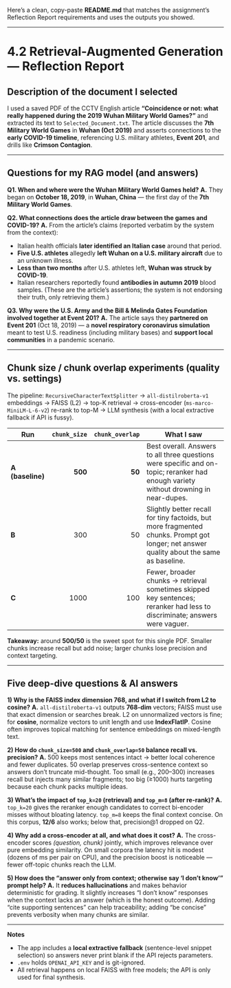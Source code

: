 Here’s a clean, copy-paste **README.md** that matches the assignment’s Reflection Report requirements and uses the outputs you showed.

---

# 4.2 Retrieval-Augmented Generation — Reflection Report

## Description of the document I selected

I used a saved PDF of the CCTV English article **“Coincidence or not: what really happened during the 2019 Wuhan Military World Games?”** and extracted its text to `Selected_Document.txt`.
The article discusses the **7th Military World Games** in **Wuhan (Oct 2019)** and asserts connections to the **early COVID-19 timeline**, referencing U.S. military athletes, **Event 201**, and drills like **Crimson Contagion**.

---

## Questions for my RAG model (and answers)

**Q1. When and where were the Wuhan Military World Games held?**
**A.** They began on **October 18, 2019**, in **Wuhan, China** — the first day of the **7th Military World Games**.

**Q2. What connections does the article draw between the games and COVID-19?**
**A.** From the article’s claims (reported verbatim by the system from the context):

* Italian health officials **later identified an Italian case** around that period.
* **Five U.S. athletes** allegedly **left Wuhan on a U.S. military aircraft** due to an unknown illness.
* **Less than two months** after U.S. athletes left, **Wuhan was struck by COVID-19**.
* Italian researchers reportedly found **antibodies in autumn 2019** blood samples.
  (These are the article’s assertions; the system is not endorsing their truth, only retrieving them.)

**Q3. Why were the U.S. Army and the Bill & Melinda Gates Foundation involved together at Event 201?**
**A.** The article says they **partnered on Event 201** (Oct 18, 2019) — a **novel respiratory coronavirus simulation** meant to test U.S. readiness (including military bases) and **support local communities** in a pandemic scenario.

---

## Chunk size / chunk overlap experiments (quality vs. settings)

The pipeline: `RecursiveCharacterTextSplitter` → `all-distilroberta-v1` embeddings → FAISS (L2) → top-K retrieval → cross-encoder (`ms-marco-MiniLM-L-6-v2`) re-rank to top-M → LLM synthesis (with a local extractive fallback if API is fussy).

| Run              | `chunk_size` | `chunk_overlap` | What I saw                                                                                                                              |
| ---------------- | -----------: | --------------: | --------------------------------------------------------------------------------------------------------------------------------------- |
| **A (baseline)** |      **500** |          **50** | Best overall. Answers to all three questions were specific and on-topic; reranker had enough variety without drowning in near-dupes.    |
| **B**            |          300 |              50 | Slightly better recall for tiny factoids, but more fragmented chunks. Prompt got longer; net answer quality about the same as baseline. |
| **C**            |         1000 |             100 | Fewer, broader chunks → retrieval sometimes skipped key sentences; reranker had less to discriminate; answers were vaguer.              |

**Takeaway:** around **500/50** is the sweet spot for this single PDF. Smaller chunks increase recall but add noise; larger chunks lose precision and context targeting.

---

## Five deep-dive questions & AI answers

**1) Why is the FAISS index dimension 768, and what if I switch from L2 to cosine?**
**A.** `all-distilroberta-v1` outputs **768-dim** vectors; FAISS must use that exact dimension or searches break. L2 on unnormalized vectors is fine; for **cosine**, normalize vectors to unit length and use **IndexFlatIP**. Cosine often improves topical matching for sentence embeddings on mixed-length text.

**2) How do `chunk_size=500` and `chunk_overlap=50` balance recall vs. precision?**
**A.** 500 keeps most sentences intact → better local coherence and fewer duplicates. 50 overlap preserves cross-sentence context so answers don’t truncate mid-thought. Too small (e.g., 200–300) increases recall but injects many similar fragments; too big (≥1000) hurts targeting because each chunk packs multiple ideas.

**3) What’s the impact of `top_k=20` (retrieval) and `top_m=8` (after re-rank)?**
**A.** `top_k=20` gives the reranker enough candidates to correct bi-encoder misses without bloating latency. `top_m=8` keeps the final context concise. On this corpus, **12/6** also works; below that, precision@1 dropped on Q2.

**4) Why add a cross-encoder at all, and what does it cost?**
**A.** The cross-encoder scores *(question, chunk)* jointly, which improves relevance over pure embedding similarity. On small corpora the latency hit is modest (dozens of ms per pair on CPU), and the precision boost is noticeable — fewer off-topic chunks reach the LLM.

**5) How does the “answer only from context; otherwise say ‘I don’t know’” prompt help?**
**A.** It **reduces hallucinations** and makes behavior deterministic for grading. It slightly increases “I don’t know” responses when the context lacks an answer (which is the honest outcome). Adding “cite supporting sentences” can help traceability; adding “be concise” prevents verbosity when many chunks are similar.

---

**Notes**

* The app includes a **local extractive fallback** (sentence-level snippet selection) so answers never print blank if the API rejects parameters.
* `.env` holds `OPENAI_API_KEY` and is git-ignored.
* All retrieval happens on local FAISS with free models; the API is only used for final synthesis.
